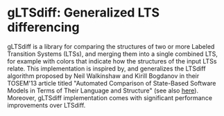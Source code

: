 # gLTSdiff: Generalized LTS differencing
gLTSdiff is a library for comparing the structures of two or more Labeled Transition Systems (LTSs), and merging them into a single combined LTS, for example with colors that indicate how the structures of the input LTSs relate. This implementation is inspired by, and generalizes the LTSdiff algorithm proposed by Neil Walkinshaw and Kirill Bogdanov in their TOSEM'13 article titled "Automated Comparison of State-Based Software Models in Terms of Their Language and Structure" (see also [here](https://doi.org/10.1145/2430545.2430549)). Moreover, gLTSdiff implementation comes with significant performance improvements over LTSdiff.

